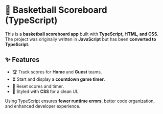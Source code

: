 # 🏀 Basketball Scoreboard (TypeScript)

This is a **basketball scoreboard app** built with **TypeScript, HTML, and CSS**. The project was originally written in **JavaScript** but has been **converted to TypeScript**.

## ✨ Features
- 🏆 Track scores for **Home** and **Guest** teams.
- ⏳ Start and display a **countdown game timer**.
- 🔄 Reset scores and timer.
- 🎨 Styled with **CSS** for a clean UI.

Using TypeScript ensures **fewer runtime errors**, better code organization, and enhanced developer experience.
